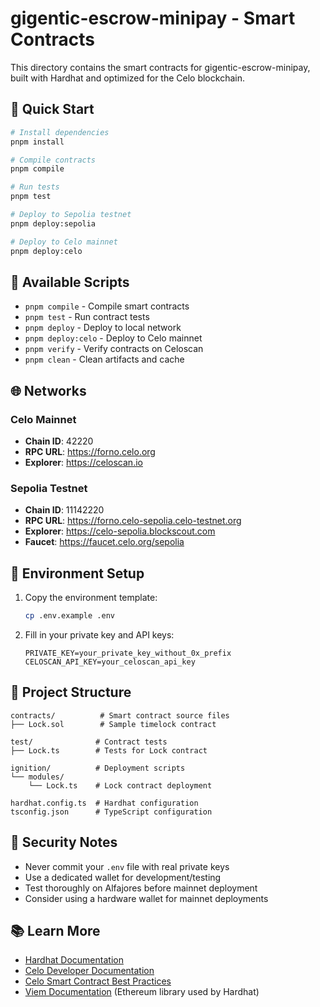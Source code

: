 # gigentic-escrow-minipay - Smart Contracts

This directory contains the smart contracts for gigentic-escrow-minipay, built with Hardhat and optimized for the Celo blockchain.

## 🚀 Quick Start

```bash
# Install dependencies
pnpm install

# Compile contracts
pnpm compile

# Run tests
pnpm test

# Deploy to Sepolia testnet
pnpm deploy:sepolia

# Deploy to Celo mainnet
pnpm deploy:celo
```

## 📜 Available Scripts

- `pnpm compile` - Compile smart contracts
- `pnpm test` - Run contract tests
- `pnpm deploy` - Deploy to local network
- `pnpm deploy:celo` - Deploy to Celo mainnet
- `pnpm verify` - Verify contracts on Celoscan
- `pnpm clean` - Clean artifacts and cache

## 🌐 Networks

### Celo Mainnet
- **Chain ID**: 42220
- **RPC URL**: https://forno.celo.org
- **Explorer**: https://celoscan.io

### Sepolia Testnet
- **Chain ID**: 11142220
- **RPC URL**: https://forno.celo-sepolia.celo-testnet.org
- **Explorer**: https://celo-sepolia.blockscout.com
- **Faucet**: https://faucet.celo.org/sepolia

## 🔧 Environment Setup

1. Copy the environment template:
   ```bash
   cp .env.example .env
   ```

2. Fill in your private key and API keys:
   ```env
   PRIVATE_KEY=your_private_key_without_0x_prefix
   CELOSCAN_API_KEY=your_celoscan_api_key
   ```

## 📁 Project Structure

```
contracts/          # Smart contract source files
├── Lock.sol        # Sample timelock contract

test/              # Contract tests
├── Lock.ts        # Tests for Lock contract

ignition/          # Deployment scripts
└── modules/
    └── Lock.ts    # Lock contract deployment

hardhat.config.ts  # Hardhat configuration
tsconfig.json      # TypeScript configuration
```

## 🔐 Security Notes

- Never commit your `.env` file with real private keys
- Use a dedicated wallet for development/testing
- Test thoroughly on Alfajores before mainnet deployment
- Consider using a hardware wallet for mainnet deployments

## 📚 Learn More

- [Hardhat Documentation](https://hardhat.org/docs)
- [Celo Developer Documentation](https://docs.celo.org)
- [Celo Smart Contract Best Practices](https://docs.celo.org/developer/contractkit)
- [Viem Documentation](https://viem.sh) (Ethereum library used by Hardhat)
